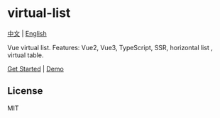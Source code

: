 # virtual-list

[中文](/zh) | [English](/)

Vue virtual list. Features: Vue2, Vue3, TypeScript, SSR, horizontal list , virtual table.

[Get Started](./v1/guide.md) | [Demo](./v1/guide.md#examples)

## License

MIT
